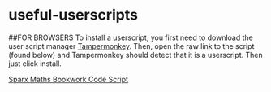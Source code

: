 # useful-userscripts
##FOR BROWSERS
To install a userscript, you first need to download  the user script manager [Tampermonkey](https://www.tampermonkey.net/). 
Then, open the raw link to the script (found below) and Tampermonkey should detect that it is a userscript. Then just click install.

[Sparx Maths Bookwork Code Script](https://github.com/Duoquadragesimal/useful-userscripts/raw/main/scripts/sparx.user.js)
